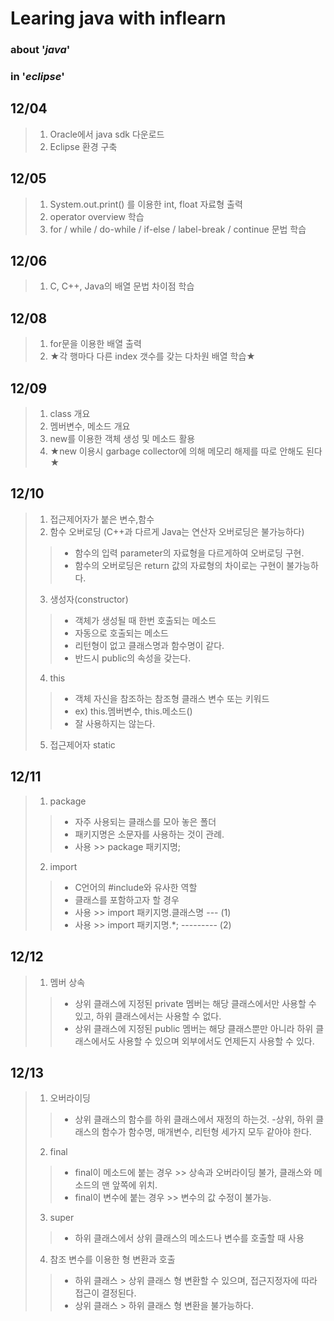 # Learing java with inflearn
### about '_java_'
### in '_eclipse_'
## 12/04 
>1. Oracle에서 java sdk 다운로드
>2. Eclipse 환경 구축
## 12/05
>1. System.out.print() 를 이용한 int, float 자료형 출력
>2. operator overview 학습 
>3. for / while / do-while / if-else / label-break / continue 문법 학습
## 12/06
>1. C, C++, Java의 배열 문법 차이점 학습
## 12/08
>1. for문을 이용한 배열 출력
>2. ★각 행마다 다른 index 갯수를 갖는 다차원 배열 학습★
## 12/09
>1. class 개요
>2. 멤버변수, 메소드 개요
>3. new를 이용한 객체 생성 및 메소드 활용
>4. ★new 이용시 garbage collector에 의해 메모리 해제를 따로 안해도 된다★
## 12/10
>1. 접근제어자가 붙은 변수,함수
>2. 함수 오버로딩 (C++과 다르게 Java는 연산자 오버로딩은 불가능하다)
>> - 함수의 입력 parameter의 자료형을 다르게하여 오버로딩 구현.
>> - 함수의 오버로딩은 return 값의 자료형의 차이로는 구현이 불가능하다.
>3. 생성자(constructor)
>> - 객체가 생성될 때 한번 호출되는 메소드
>> - 자동으로 호출되는 메소드
>> - 리턴형이 없고 클래스명과 함수명이 같다.
>> - 반드시 public의 속성을 갖는다.
>4. this
>> - 객체 자신을 참조하는 참조형 클래스 변수 또는 키워드
>> - ex) this.멤버변수, this.메소드()
>> - 잘 사용하지는 않는다.
>5. 접근제어자 static
 ## 12/11
>1. package
>> - 자주 사용되는 클래스를 모아 놓은 폴더
>> - 패키지명은 소문자를 사용하는 것이 관례.
>> - 사용 >> package 패키지명;
>2. import
>> - C언어의 #include와 유사한 역할
>> - 클래스를 포함하고자 할 경우
>> - 사용 >> import 패키지명.클래스명 --- (1)
>> - 사용 >> import 패키지명.*; --------- (2)
## 12/12 
>1. 멤버 상속
>> - 상위 클래스에 지정된 private 멤버는 해당 클래스에서만 사용할 수 있고, 하위 클래스에서는 사용할 수 없다.
>> - 상위 클래스에 지정된 public 멤버는 해당 클래스뿐만 아니라 하위 클래스에서도 사용할 수 있으며 외부에서도 언제든지 사용할 수 있다.
## 12/13
>1. 오버라이딩
>> - 상위 클래스의 함수를 하위 클래스에서 재정의 하는것.
>>  -상위, 하위 클래스의 함수가 함수명, 매개변수, 리턴형 세가지 모두 같아야 한다.
>2. final
>> - final이 메소드에 붙는 경우 >> 상속과 오버라이딩 불가, 클래스와 메소드의 맨 앞쪽에 위치.
>> - final이 변수에 붙는 경우 >> 변수의 값 수정이 불가능.
>3. super
>> - 하위 클래스에서 상위 클래스의 메소드나 변수를 호출할 때 사용
>4. 참조 변수를 이용한 형 변환과 호출
>> - 하위 클래스 > 상위 클래스 형 변환할 수 있으며, 접근지정자에 따라 접근이 결정된다.
>> - 상위 클래스 > 하위 클래스 형 변환을 불가능하다.
